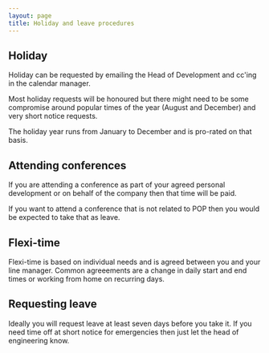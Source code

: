 ```yaml
---
layout: page
title: Holiday and leave procedures
---
```


## Holiday

Holiday can be requested by emailing the Head of Development and cc'ing in the calendar manager.

Most holiday requests will be honoured but there might need to be some compromise around popular times of the year (August and December) and very short notice requests.

The holiday year runs from January to December and is pro-rated on that basis.

## Attending conferences

If you are attending a conference as part of your agreed personal development or on behalf of the company then that time will be paid.

If you want to attend a conference that is not related to POP then you would be expected to take that as leave.

## Flexi-time

Flexi-time is based on individual needs and is agreed between you and your line manager. Common agreeements are a change in daily start and end times or working from home on recurring days.

## Requesting leave

Ideally you will request leave at least seven days before you take it. If you need time off at short notice for emergencies then just let the head of engineering know. 